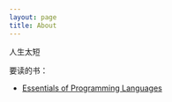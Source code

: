 ```yaml
---
layout: page
title: About
---
```


人生太短

要读的书：

* [Essentials of Programming Languages][1]

[1]:https://mitpress.mit.edu/books/essentials-programming-languages
